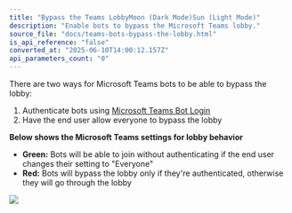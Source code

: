 ```yaml
---
title: "Bypass the Teams LobbyMoon (Dark Mode)Sun (Light Mode)"
description: "Enable bots to bypass the Microsoft Teams lobby."
source_file: "docs/teams-bots-bypass-the-lobby.html"
is_api_reference: "false"
converted_at: "2025-06-10T14:00:12.157Z"
api_parameters_count: "0"
---
```

There are two ways for Microsoft Teams bots to be able to bypass the lobby:

1.  Authenticate bots using [Microsoft Teams Bot Login](/docs/microsoft-teams-bot-login-getting-started)
2.  Have the end user allow everyone to bypass the lobby



**Below shows the Microsoft Teams settings for lobby behavior**
- **Green:** Bots will be able to join without authenticating if the end user changes their setting to "Everyone"
- **Red:** Bots will bypass the lobby only if they're authenticated, otherwise they will go through the lobby

![](https://files.readme.io/4eb314c-CleanShot_2024-02-21_at_15.39.342x.png)
